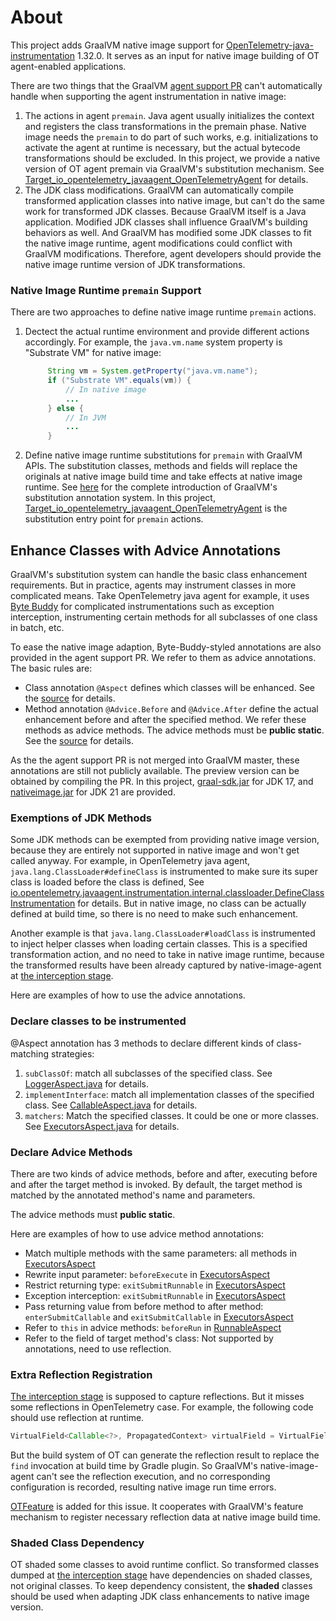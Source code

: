 # About
This project adds GraalVM native image support for [OpenTelemetry-java-instrumentation](https://github.com/open-telemetry/opentelemetry-java-instrumentation) 1.32.0. It serves as an input for native image building of OT agent-enabled applications.

There are two things that the GraalVM [agent support PR](https://github.com/oracle/graal/pull/8077) can't automatically handle when supporting the agent instrumentation in native image:
1. The actions in agent `premain`. Java agent usually initializes the context and registers the class transformations in the premain phase. Native image needs the `premain` to do part of such works, e.g. initializations to activate the agent at runtime is necessary, but the actual bytecode transformations should be excluded. In this project, we provide a native version of OT agent premain via GraalVM's substitution mechanism. See [Target_io_opentelemetry_javaagent_OpenTelemetryAgent](src/main/java/com/alibaba/jvm/Target_io_opentelemetry_javaagent_OpenTelemetryAgent.java) for details.
2. The JDK class modifications. GraalVM can automatically compile transformed application classes into native image, but can't do the same work for transformed JDK classes. Because GraalVM itself is a Java application. Modified JDK classes shall influence GraalVM's building behaviors as well. And GraalVM has modified some JDK classes to fit the native image runtime, agent modifications could conflict with GraalVM modifications. Therefore, agent developers should provide the native image runtime version of JDK transformations.

### Native Image Runtime `premain` Support
There are two approaches to define native image runtime `premain` actions.
1. Dectect the actual runtime environment and provide different actions accordingly. For example, the `java.vm.name` system property is "Substrate VM" for native image:
   ```java
        String vm = System.getProperty("java.vm.name");
        if ("Substrate VM".equals(vm)) {
            // In native image
            ...
        } else {
            // In JVM
            ...
        }
   ```  
2. Define native image runtime substitutions for `premain` with GraalVM APIs. The substitution classes, methods and fields will replace the originals at native image build time and take effects at native image runtime. See [here](https://www.graalvm.org/sdk/javadoc/com/oracle/svm/core/annotate/TargetClass.html) for the complete introduction of GraalVM's substitution annotation system. In this project, [Target_io_opentelemetry_javaagent_OpenTelemetryAgent](src/main/java/com/alibaba/jvm/Target_io_opentelemetry_javaagent_OpenTelemetryAgent.java) is the substitution entry point for `premain` actions.
    
## Enhance Classes with Advice Annotations
GraalVM's substitution system can handle the basic class enhancement requirements. But in practice, agents may instrument classes in more complicated means. Take OpenTelemetry java agent for example, it uses [Byte  Buddy](https://github.com/raphw/byte-buddy) for complicated instrumentations such as exception interception, instrumenting certain methods for all subclasses of one class in batch, etc.

To ease the native image adaption, Byte-Buddy-styled annotations are also provided in the agent support PR. We refer to them as advice annotations.
The basic rules are:

- Class annotation `@Aspect` defines which classes will be enhanced. See the [source](https://github.com/oracle/graal/pull/8077/files#diff-2f2c248dd98c839fd85314a71d90f0d435773c3f40fc8a388ed4a9bb50440a6e) for details.
- Method annotation `@Advice.Before` and `@Advice.After` define the actual enhancement before and after the specified method. We refer these methods as advice methods. The advice methods must be **public static**. See the [source](https://github.com/oracle/graal/pull/8077/files#diff-50c767f452a495e5b7db040c23c74c2bb03b472cadd52674d5647280ada2fdcb) for details.

As the the agent support PR is not merged into GraalVM master, these annotations are still not publicly available. The preview version can be obtained by compiling the PR. In this project, [graal-sdk.jar](libs/graal-sdk.jar) for JDK 17, and [nativeimage.jar](libs/nativeimage.jar) for JDK 21 are provided.

### Exemptions of JDK Methods
Some JDK methods can be exempted from providing native image version, because they are entirely not supported in native image and won't get called anyway.
For example, in OpenTelemetry java agent, `java.lang.ClassLoader#defineClass` is instrumented to make sure its super class is loaded before the class is defined, See [io.opentelemetry.javaagent.instrumentation.internal.classloader.DefineClassInstrumentation](https://github.com/open-telemetry/opentelemetry-java-instrumentation/blob/main/instrumentation/internal/internal-class-loader/javaagent/src/main/java/io/opentelemetry/javaagent/instrumentation/internal/classloader/DefineClassInstrumentation.java) for details. But in native image, no class can be actually defined at build time, so there is no need to make such enhancement.

Another example is that `java.lang.ClassLoader#loadClass` is instrumented to inject helper classes when loading certain classes. This is a specified transformation action, and no need to take in native image runtime, because the transformed results have been already captured by native-image-agent at [the interception stage](https://github.com/oracle/graal/pull/8077#:~:text=in%20three%20stages%3A-,Interception%20stage%3A,-native%2Dimage%2Dagent).  

Here are examples of how to use the advice annotations. 
### Declare classes to be instrumented
@Aspect annotation has 3 methods to declare different kinds of class-matching strategies:
1. `subClassOf`: match all subclasses of the specified class. See [LoggerAspect.java](src/main/java/com/alibaba/jvm/LoggerAspect.java) for details.
2. `implementInterface`: match all implementation classes of the specified class. See [CallableAspect.java](src/main/java/com/alibaba/jvm/CallableAspect.java) for details.
3. `matchers`: Match the specified classes. It could be one or more classes. See [ExecutorsAspect.java](src/main/java/com/alibaba/jvm/ExecutorsAspect.java) for details.

### Declare Advice Methods
There are two kinds of advice methods, before and after, executing before and after the target method is invoked.
By default, the target method is matched by the annotated method's name and parameters. 

The advice methods must **public static**.

Here are examples of how to use advice method annotations:

- Match multiple methods with the same parameters: all methods in [ExecutorsAspect](src/main/java/com/alibaba/jvm/ExecutorsAspect.java)
- Rewrite input parameter: `beforeExecute` in [ExecutorsAspect](src/main/java/com/alibaba/jvm/ExecutorsAspect.java)
- Restrict returning type: `exitSubmitRunnable` in [ExecutorsAspect](src/main/java/com/alibaba/jvm/ExecutorsAspect.java)
- Exception interception: `exitSubmitRunnable` in [ExecutorsAspect](src/main/java/com/alibaba/jvm/ExecutorsAspect.java)
- Pass returning value from before method to after method: `enterSubmitCallable` and `exitSubmitCallable` in [ExecutorsAspect](src/main/java/com/alibaba/jvm/ExecutorsAspect.java)
- Refer to `this` in advice methods: `beforeRun` in [RunnableAspect](src/main/java/com/alibaba/jvm/RunnableAspect.java)
- Refer to the field of target method's class: Not supported by annotations, need to use reflection.

### Extra Reflection Registration
[The interception stage](https://github.com/oracle/graal/pull/8077#:~:text=in%20three%20stages%3A-,Interception%20stage%3A,-native%2Dimage%2Dagent) is supposed to capture reflections. But it misses some reflections in OpenTelemetry case. For example, the following code should use reflection at runtime.
``` java
VirtualField<Callable<?>, PropagatedContext> virtualField = VirtualField.find(Callable.class, PropagatedContext.class);
```
But the build system of OT can generate the reflection result to replace the `find` invocation at build time by Gradle plugin. So GraalVM's native-image-agent can't see the reflection execution, and no corresponding configuration is recorded, resulting native image run time errors.

[OTFeature](src/main/java/com/alibaba/jvm/OTFeature.java) is added for this issue. It cooperates with GraalVM's feature mechanism to register necessary reflection data at native image build time.

### Shaded Class Dependency
OT shaded some classes to avoid runtime conflict. So transformed classes dumped at [the interception stage](https://github.com/oracle/graal/pull/8077#:~:text=in%20three%20stages%3A-,Interception%20stage%3A,-native%2Dimage%2Dagent) have dependencies on shaded classes, not original classes. To keep dependency consistent, the **shaded** classes should be used when adapting JDK class enhancements to native image version.